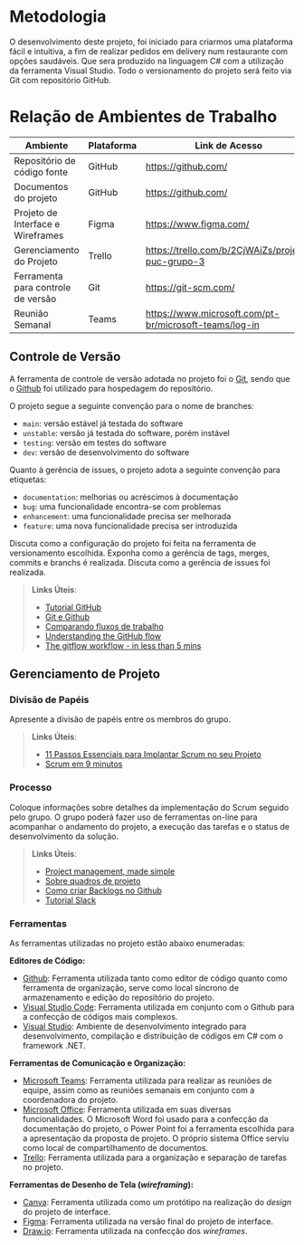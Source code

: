 
# Metodologia

O desenvolvimento deste projeto, foi iniciado para criarmos uma plataforma fácil e intuitiva, a fim de realizar pedidos em delivery num restaurante com opções saudáveis. Que sera produzido na linguagem C# com a utilização da ferramenta Visual Studio. Todo o versionamento do projeto será feito via Git com repositório GitHub.

# Relação de Ambientes de Trabalho

| Ambiente                           | Plataforma        | Link de Acesso                                                                      |
|------------------------------------|-------------------|-------------------------------------------------------------------------------------|
| Repositório de código fonte        | GitHub            | https://github.com/                           |
| Documentos do projeto              | GitHub            | https://github.com/             |
| Projeto de Interface e  Wireframes | Figma             | https://www.figma.com/
| Gerenciamento do Projeto           | Trello | https://trello.com/b/2CjWAiZs/projeto-puc-grupo-3                          |
|Ferramenta para controle de versão| Git | https://git-scm.com/ |
|Reunião Semanal| Teams | https://www.microsoft.com/pt-br/microsoft-teams/log-in |

## Controle de Versão

A ferramenta de controle de versão adotada no projeto foi o
[Git](https://git-scm.com/), sendo que o [Github](https://github.com)
foi utilizado para hospedagem do repositório.

O projeto segue a seguinte convenção para o nome de branches:

- `main`: versão estável já testada do software
- `unstable`: versão já testada do software, porém instável
- `testing`: versão em testes do software
- `dev`: versão de desenvolvimento do software

Quanto à gerência de issues, o projeto adota a seguinte convenção para
etiquetas:

- `documentation`: melhorias ou acréscimos à documentação
- `bug`: uma funcionalidade encontra-se com problemas
- `enhancement`: uma funcionalidade precisa ser melhorada
- `feature`: uma nova funcionalidade precisa ser introduzida

Discuta como a configuração do projeto foi feita na ferramenta de versionamento escolhida. Exponha como a gerência de tags, merges, commits e branchs é realizada. Discuta como a gerência de issues foi realizada.

> **Links Úteis**:
> - [Tutorial GitHub](https://guides.github.com/activities/hello-world/)
> - [Git e Github](https://www.youtube.com/playlist?list=PLHz_AreHm4dm7ZULPAmadvNhH6vk9oNZA)
>  - [Comparando fluxos de trabalho](https://www.atlassian.com/br/git/tutorials/comparing-workflows)
> - [Understanding the GitHub flow](https://guides.github.com/introduction/flow/)
> - [The gitflow workflow - in less than 5 mins](https://www.youtube.com/watch?v=1SXpE08hvGs)

## Gerenciamento de Projeto

### Divisão de Papéis

Apresente a divisão de papéis entre os membros do grupo.

> **Links Úteis**:
> - [11 Passos Essenciais para Implantar Scrum no seu 
> Projeto](https://mindmaster.com.br/scrum-11-passos/)
> - [Scrum em 9 minutos](https://www.youtube.com/watch?v=XfvQWnRgxG0)

### Processo

Coloque  informações sobre detalhes da implementação do Scrum seguido pelo grupo. O grupo poderá fazer uso de ferramentas on-line para acompanhar o andamento do projeto, a execução das tarefas e o status de desenvolvimento da solução.
 
> **Links Úteis**:
> - [Project management, made simple](https://github.com/features/project-management/)
> - [Sobre quadros de projeto](https://docs.github.com/pt/github/managing-your-work-on-github/about-project-boards)
> - [Como criar Backlogs no Github](https://www.youtube.com/watch?v=RXEy6CFu9Hk)
> - [Tutorial Slack](https://slack.com/intl/en-br/)

### Ferramentas
As ferramentas utilizadas no projeto estão abaixo enumeradas:

**Editores de Código:**
- [Github](https://github.com/): Ferramenta utilizada tanto como editor de código quanto como ferramenta de organização, serve como local síncrono de armazenamento e edição do repositório do projeto.
- [Visual Studio Code](https://code.visualstudio.com/): Ferramenta utilizada em conjunto com o Github para a confecção de códigos mais complexos.
- [Visual Studio](https://visualstudio.microsoft.com/pt-br/): Ambiente de desenvolvimento integrado para desenvolvimento, compilação e distribuição de códigos em C# com o framework .NET.

**Ferramentas de Comunicação e Organização:**
- [Microsoft Teams](https://www.microsoft.com/pt-br/microsoft-teams/group-chat-software): Ferramenta utilizada para realizar as reuniões de equipe, assim como as reuniões semanais em conjunto com a coordenadora do projeto.
- [Microsoft Office](https://www.office.com/): Ferramenta utilizada em suas diversas funcionalidades. O Microsoft Word foi usado para a confecção da documentação do projeto, o Power Point foi a ferramenta escolhida para a apresentação da proposta de projeto. O próprio sistema Office serviu como local de compartilhamento de documentos.
- [Trello](https://trello.com/b/2CjWAiZs/projeto-puc-grupo-3): Ferramenta utilizada para a organização e separação de tarefas no projeto.


**Ferramentas de Desenho de Tela (_wireframing_):**
- [Canva](https://www.canva.com/): Ferramenta utilizada como um protótipo na realização do _design_ do projeto de interface.
- [Figma](https://www.figma.com/): Ferramenta utilizada na versão final do projeto de interface.
- [Draw.io](https://drawio-app.com/): Ferramenta utilizada na confecção dos _wireframes_.

